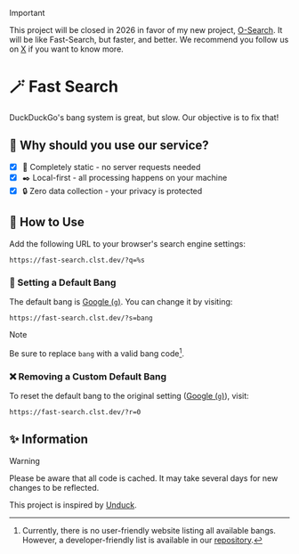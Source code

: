 > [!IMPORTANT]
> This project will be closed in 2026 in favor of my new project, [O-Search](https://o-search.link). It will be like Fast-Search, but faster, and better.
> We recommend you follow us on [X](https://x.com/osearchapp) if you want to know more.

# 🪄 Fast Search

DuckDuckGo's bang system is great, but slow. Our objective is to fix that!

## 🤔 Why should you use our service?

- [x] 🔖 Completely static - no server requests needed
- [x] ✒️ Local-first - all processing happens on your machine
- [x] 🔒 Zero data collection - your privacy is protected

## 🔎 How to Use

Add the following URL to your browser's search engine settings:

```
https://fast-search.clst.dev/?q=%s
```

### 📐 Setting a Default Bang

The default bang is [Google (`g`)](https://www.google.com/). You can change it by visiting:

```
https://fast-search.clst.dev/?s=bang
```

> [!NOTE]  
> Be sure to replace `bang` with a valid bang code[^1].

### ❌ Removing a Custom Default Bang

To reset the default bang to the original setting ([Google (`g`)](https://www.google.com/)), visit:

```
https://fast-search.clst.dev/?r=0
```

## ✨ Information

> [!WARNING]  
> Please be aware that all code is cached. It may take several days for new changes to be reflected.

This project is inspired by [Unduck](https://github.com/t3dotgg/unduck/).

[^1]: Currently, there is no user-friendly website listing all available bangs. However, a developer-friendly list is available in our [repository](https://github.com/PluckyDevv/Fast-Search/blob/main/src/bangs.ts).
